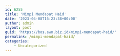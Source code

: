 ```yaml
---
id: 6255
title: 'Mimpi Mendapat Haid'
date: '2023-04-08T16:23:38+00:00'
author: admin
layout: post
guid: 'https://bos.awn.biz.id/mimpi-mendapat-haid/'
permalink: /mimpi-mendapat-haid/
categories:
    - Uncategorized
---
```



